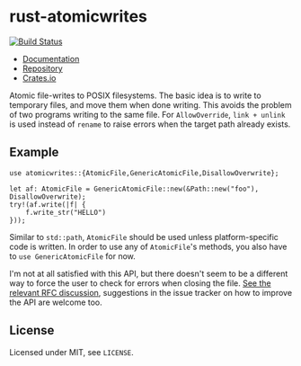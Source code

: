 # rust-atomicwrites

[![Build Status](https://travis-ci.org/untitaker/rust-atomicwrites.svg?branch=master)](https://travis-ci.org/untitaker/rust-atomicwrites)

- [Documentation](http://rust-atomicwrites.unterwaditzer.net/)
- [Repository](https://github.com/untitaker/rust-atomicwrites)
- [Crates.io](https://crates.io/crates/atomicwrites)

Atomic file-writes to POSIX filesystems. The basic idea is to write to
temporary files, and move them when done writing. This avoids the problem of
two programs writing to the same file. For `AllowOverride`, `link + unlink` is
used instead of `rename` to raise errors when the target path already exists.

## Example

    use atomicwrites::{AtomicFile,GenericAtomicFile,DisallowOverwrite};

    let af: AtomicFile = GenericAtomicFile::new(&Path::new("foo"), DisallowOverwrite);
    try!(af.write(|f| {
        f.write_str("HELLO")
    }));

Similar to `std::path`, `AtomicFile` should be used unless platform-specific
code is written. In order to use any of `AtomicFile`'s methods, you also have
to `use GenericAtomicFile` for now.

I'm not at all satisfied with this API, but there doesn't seem to be a
different way to force the user to check for errors when closing the file. [See
the relevant RFC discussion](https://github.com/rust-lang/rfcs/pull/576),
suggestions in the issue tracker on how to improve the API are welcome too.

## License

Licensed under MIT, see ``LICENSE``.
